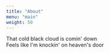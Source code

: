 ```yaml
---
title: "About"
menu: "main"
weight: 50
---
```

That cold black cloud is comin' down  
Feels like I'm knockin' on heaven's door